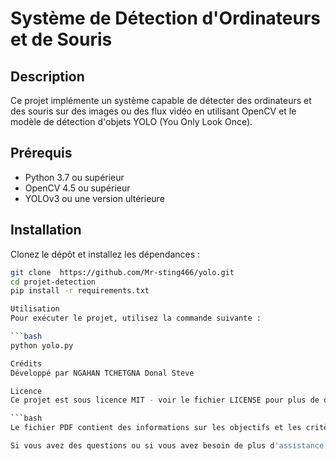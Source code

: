 # Système de Détection d'Ordinateurs et de Souris

## Description
Ce projet implémente un système capable de détecter des ordinateurs et des souris sur des images ou des flux vidéo en utilisant OpenCV et le modèle de détection d'objets YOLO (You Only Look Once).

## Prérequis
- Python 3.7 ou supérieur
- OpenCV 4.5 ou supérieur
- YOLOv3 ou une version ultérieure

## Installation
Clonez le dépôt et installez les dépendances :
```bash
git clone  https://github.com/Mr-sting466/yolo.git
cd projet-detection
pip install -r requirements.txt

Utilisation
Pour exécuter le projet, utilisez la commande suivante :

```bash
python yolo.py

Crédits
Développé par NGAHAN TCHETGNA Donal Steve

Licence
Ce projet est sous licence MIT - voir le fichier LICENSE pour plus de détails.

```bash
Le fichier PDF contient des informations sur les objectifs et les critères de notation pour le projet. Assurez-vous que votre code et votre documentation respectent ces exigences.

Si vous avez des questions ou si vous avez besoin de plus d'assistance, n'hésitez pas à demander!
